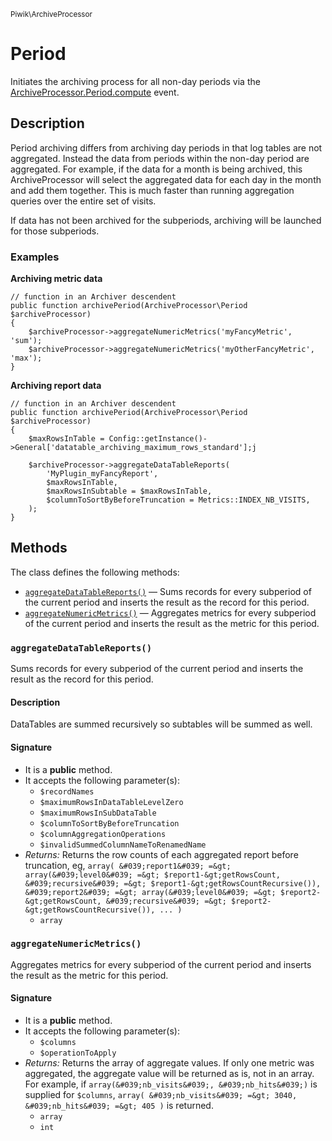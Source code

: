 <small>Piwik\ArchiveProcessor</small>

Period
======

Initiates the archiving process for all non-day periods via the [ArchiveProcessor.Period.compute](#) event.

Description
-----------

Period archiving differs from archiving day periods in that log tables are not aggregated.
Instead the data from periods within the non-day period are aggregated. For example, if the data
for a month is being archived, this ArchiveProcessor will select the aggregated data for each
day in the month and add them together. This is much faster than running aggregation queries over
the entire set of visits.

If data has not been archived for the subperiods, archiving will be launched for those subperiods.

### Examples

**Archiving metric data**

    // function in an Archiver descendent
    public function archivePeriod(ArchiveProcessor\Period $archiveProcessor)
    {
        $archiveProcessor->aggregateNumericMetrics('myFancyMetric', 'sum');
        $archiveProcessor->aggregateNumericMetrics('myOtherFancyMetric', 'max');
    }

**Archiving report data**

    // function in an Archiver descendent
    public function archivePeriod(ArchiveProcessor\Period $archiveProcessor)
    {
        $maxRowsInTable = Config::getInstance()->General['datatable_archiving_maximum_rows_standard'];j

        $archiveProcessor->aggregateDataTableReports(
            'MyPlugin_myFancyReport',
            $maxRowsInTable,
            $maxRowsInSubtable = $maxRowsInTable,
            $columnToSortByBeforeTruncation = Metrics::INDEX_NB_VISITS,
        );
    }


Methods
-------

The class defines the following methods:

- [`aggregateDataTableReports()`](#aggregateDataTableReports) &mdash; Sums records for every subperiod of the current period and inserts the result as the record for this period.
- [`aggregateNumericMetrics()`](#aggregateNumericMetrics) &mdash; Aggregates metrics for every subperiod of the current period and inserts the result as the metric for this period.

<a name="aggregatedatatablereports" id="aggregatedatatablereports"></a>
### `aggregateDataTableReports()`

Sums records for every subperiod of the current period and inserts the result as the record for this period.

#### Description

DataTables are summed recursively so subtables will be summed as well.

#### Signature

- It is a **public** method.
- It accepts the following parameter(s):
    - `$recordNames`
    - `$maximumRowsInDataTableLevelZero`
    - `$maximumRowsInSubDataTable`
    - `$columnToSortByBeforeTruncation`
    - `$columnAggregationOperations`
    - `$invalidSummedColumnNameToRenamedName`
- _Returns:_ Returns the row counts of each aggregated report before truncation, eg, ``` array( &#039;report1&#039; =&gt; array(&#039;level0&#039; =&gt; $report1-&gt;getRowsCount, &#039;recursive&#039; =&gt; $report1-&gt;getRowsCountRecursive()), &#039;report2&#039; =&gt; array(&#039;level0&#039; =&gt; $report2-&gt;getRowsCount, &#039;recursive&#039; =&gt; $report2-&gt;getRowsCountRecursive()), ... ) ```
    - `array`

<a name="aggregatenumericmetrics" id="aggregatenumericmetrics"></a>
### `aggregateNumericMetrics()`

Aggregates metrics for every subperiod of the current period and inserts the result as the metric for this period.

#### Signature

- It is a **public** method.
- It accepts the following parameter(s):
    - `$columns`
    - `$operationToApply`
- _Returns:_ Returns the array of aggregate values. If only one metric was aggregated, the aggregate value will be returned as is, not in an array. For example, if `array(&#039;nb_visits&#039;, &#039;nb_hits&#039;)` is supplied for `$columns`, ``` array( &#039;nb_visits&#039; =&gt; 3040, &#039;nb_hits&#039; =&gt; 405 ) ``` is returned.
    - `array`
    - `int`

